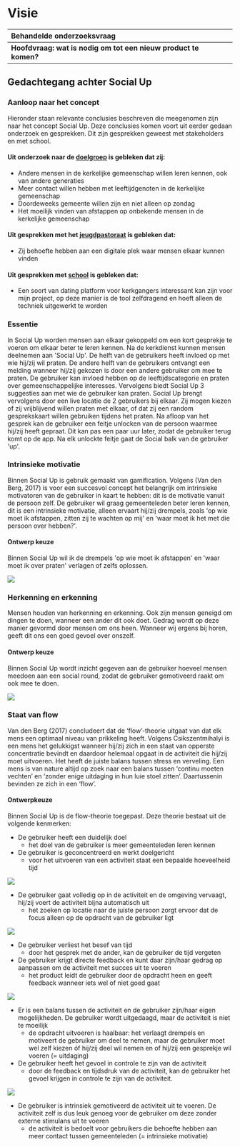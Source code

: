 # Visie

| Behandelde onderzoeksvraag |  |
| :--- | :--- |
| **Hoofdvraag: wat is nodig om tot een nieuw product te komen?** |  |

## Gedachtegang achter Social Up

### Aanloop naar het concept

Hieronder staan relevante conclusies beschreven die meegenomen zijn naar het concept Social Up. Deze conclusies komen voort uit eerder gedaan onderzoek en gesprekken. Dit zijn gesprekken geweest met stakeholders en met school.

#### Uit onderzoek naar de [doelgroep](https://maroeska-productbiografie.gitbook.io/productbiografie/inzichten-april-+-mei/persona) is gebleken dat zij:

* Andere mensen in de kerkelijke gemeenschap willen leren kennen, ook van andere generaties
* Meer contact willen hebben met leeftijdgenoten in de kerkelijke gemeenschap
* Doordeweeks gemeente willen zijn en niet alleen op zondag
* Het moeilijk vinden van afstappen op onbekende mensen in de kerkelijke gemeenschap

#### Uit gesprekken met het [jeugdpastoraat](https://maroeska-productbiografie.gitbook.io/productbiografie/onderzoek/stakeholders-1/anne-karine-jeugdpastoraat) is gebleken dat:

* Zij behoefte hebben aan een digitale plek waar mensen elkaar kunnen vinden

#### Uit gesprekken met [school](https://maroeska-productbiografie.gitbook.io/productbiografie/onderzoek/meetings-fase-1#02-05-19-meeting-met-marije-en-medestudenten) is gebleken dat:

* Een soort van dating platform voor kerkgangers interessant kan zijn voor mijn project, op deze manier is de tool zelfdragend en hoeft alleen de techniek uitgewerkt te worden

### Essentie 

In Social Up worden mensen aan elkaar gekoppeld om een kort gesprekje te voeren om elkaar beter te leren kennen. Na de kerkdienst kunnen mensen deelnemen aan 'Social Up'. De helft van de gebruikers heeft invloed op met wie hij/zij wil praten. De andere helft van de gebruikers ontvangt een melding wanneer hij/zij gekozen is door een andere gebruiker om mee te praten. De gebruiker kan invloed hebben op de leeftijdscategorie en praten over gemeenschappelijke interesses. Vervolgens biedt Social Up 3 suggesties aan met wie de gebruiker kan praten. Social Up brengt vervolgens door een live locatie de 2 gebruikers bij elkaar. Zij mogen kiezen of zij vrijblijvend willen praten met elkaar, of dat zij een random gesprekskaart willen gebruiken tijdens het praten. Na afloop van het gesprek kan de gebruiker een feitje unlocken van de persoon waarmee hij/zij heeft gepraat. Dit kan pas een paar uur later, zodat de gebruiker terug komt op de app. Na elk unlockte feitje gaat de Social balk van de gebruiker 'up'.

### Intrinsieke motivatie

Binnen Social Up is gebruik gemaakt van gamification. Volgens \(Van den Berg, 2017\) is voor een succesvol concept het belangrijk om intrinsieke motivatoren van de gebruiker in kaart te hebben: dit is de motivatie vanuit de persoon zelf. De gebruiker wil graag gemeenteleden beter leren kennen, dit is een intrinsieke motivatie, alleen ervaart hij/zij drempels, zoals 'op wie moet ik afstappen, zitten zij te wachten op mij' en 'waar moet ik het met die persoon over hebben?'.

#### Ontwerp keuze

Binnen Social Up wil ik de drempels 'op wie moet ik afstappen' en 'waar moet ik over praten' verlagen of zelfs oplossen.

![](../.gitbook/assets/argumentatie_schermen_su.png)

### Herkenning en erkenning

Mensen houden van herkenning en erkenning. Ook zijn mensen geneigd om dingen te doen, wanneer een ander dit ook doet. Gedrag wordt op deze manier gevormd door mensen om ons heen. Wanneer wij ergens bij horen, geeft dit ons een goed gevoel over onszelf. 

#### Ontwerp keuze

Binnen Social Up wordt inzicht gegeven aan de gebruiker hoeveel mensen meedoen aan een social round, zodat de gebruiker gemotiveerd raakt om ook mee te doen. 

![](../.gitbook/assets/argumentatie_schermen_su2.png)

### Staat van flow

Van den Berg \(2017\) concludeert dat de ‘flow’-theorie uitgaat van dat elk mens een optimaal niveau van prikkeling heeft. Volgens Csikszentmihalyi is een mens het gelukkigst wanneer hij/zij zich in een staat van opperste concentratie bevindt en daardoor helemaal opgaat in de activiteit die hij/zij moet uitvoeren. Het heeft de juiste balans tussen stress en verveling. Een mens is van nature altijd op zoek naar een balans tussen ‘continu moeten vechten’ en ‘zonder enige uitdaging in hun luie stoel zitten’. Daartussenin bevinden ze zich in een ‘flow’.

#### Ontwerpkeuze

Binnen Social Up is de flow-theorie toegepast. Deze theorie bestaat uit de volgende kenmerken:

* De gebruiker heeft een duidelijk doel 
  * het doel van de gebruiker is meer gemeenteleden leren kennen
* De gebruiker is geconcentreerd en werkt doelgericht 
  * voor het uitvoeren van een activiteit staat een bepaalde hoeveelheid tijd

![](../.gitbook/assets/argumentatie_schermen_su3.png)

* De gebruiker gaat volledig op in de activiteit en de omgeving vervaagt, hij/zij voert de activiteit bijna automatisch uit
  * het zoeken op locatie naar de juiste persoon zorgt ervoor dat de focus alleen op de opdracht van de gebruiker ligt

![](../.gitbook/assets/argumentatie_schermen_su4.png)

* De gebruiker verliest het besef van tijd
  * door het gesprek met de ander, kan de gebruiker de tijd vergeten
* De gebruiker krijgt directe feedback en kunt daar zijn/haar gedrag op aanpassen om de activiteit met succes uit te voeren
  * het product leidt de gebruiker door de opdracht heen en geeft feedback wanneer iets wel of niet goed gaat

![](../.gitbook/assets/argumentatie_schermen_su5.png)

* Er is een balans tussen de activiteit en de gebruiker zijn/haar eigen mogelijkheden. De gebruiker wordt uitgedaagd, maar de activiteit is niet te moeilijk
  * de opdracht uitvoeren is haalbaar: het verlaagt drempels en motiveert de gebruiker om deel te nemen, maar de gebruiker moet wel zelf kiezen óf hij/zij deel wil nemen en of hij/zij een gesprekje wil voeren \(= uitdaging\)
* De gebruiker heeft het gevoel in controle te zijn van de activiteit
  * door de feedback en tijdsdruk van de activiteit, kan de gebruiker het gevoel krijgen in controle te zijn van de activiteit.

![](../.gitbook/assets/argumentatie_schermen_su6.png)

* De gebruiker is intrinsiek gemotiveerd de activiteit uit te voeren. De activiteit zelf is dus leuk genoeg voor de gebruiker om deze zonder externe stimulans uit te voeren
  * de activiteit is bedoelt voor gebruikers die behoefte hebben aan meer contact tussen gemeenteleden \(= intrinsieke motivatie\)

